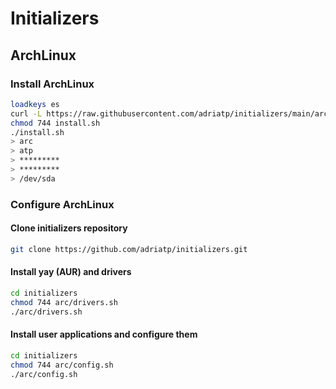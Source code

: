 # Initializers

## ArchLinux

### Install ArchLinux

```bash
loadkeys es
curl -L https://raw.githubusercontent.com/adriatp/initializers/main/arc/install.sh > install.sh
chmod 744 install.sh
./install.sh
> arc
> atp
> *********
> *********
> /dev/sda
```

### Configure ArchLinux

#### Clone initializers repository

```bash
git clone https://github.com/adriatp/initializers.git
```

#### Install yay (AUR) and drivers

```bash
cd initializers
chmod 744 arc/drivers.sh
./arc/drivers.sh
```

#### Install user applications and configure them

```bash
cd initializers
chmod 744 arc/config.sh
./arc/config.sh
```
